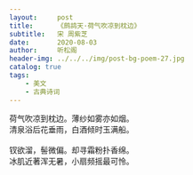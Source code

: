```yaml
---
layout:     post
title:      《鹧鸪天·荷气吹凉到枕边》
subtitle:   宋 周紫芝
date:       2020-08-03
author:     听松阁
header-img: ../../../img/post-bg-poem-27.jpg
catalog: true
tags:
    - 美文
    - 古典诗词
---
```



荷气吹凉到枕边。薄纱如雾亦如烟。<br>
清泉浴后花垂雨，白酒倾时玉满船。<br>
<br>
钗欲溜，髻微偏。却寻霜粉扑香绵。<br>
冰肌近著浑无暑，小扇频摇最可怜。<br>

